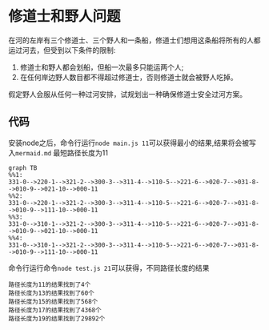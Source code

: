 <!-- 3.1.2修道士和野人问题的状态空间补充例2 -->
# 修道士和野人问题

在河的左岸有三个修道士、三个野人和一条船，修道士们想用这条船将所有的人都运过河去，但受到以下条件的限制:

1. 修道士和野人都会划船，但船一次最多只能运两个人;
2. 在任何岸边野人数目都不得超过修道士，否则修道士就会被野人吃掉。

假定野人会服从任何一种过河安排，试规划出一种确保修道士安全过河方案。

## 代码

安装node之后，命令行运行`node main.js 11`可以获得最小的结果,结果将会被写入`mermaid.md` 最短路径长度为11

```mermaid
graph TB
%%1:
331-0-->220-1-->321-2-->300-3-->311-4-->110-5-->221-6-->020-7-->031-8-->010-9-->021-10-->000-11
%%2:
331-0-->220-1-->321-2-->300-3-->311-4-->110-5-->221-6-->020-7-->031-8-->010-9-->111-10-->000-11
%%3:
331-0-->310-1-->321-2-->300-3-->311-4-->110-5-->221-6-->020-7-->031-8-->010-9-->021-10-->000-11
%%4:
331-0-->310-1-->321-2-->300-3-->311-4-->110-5-->221-6-->020-7-->031-8-->010-9-->111-10-->000-11
```

命令行运行命令`node test.js 21`可以获得，不同路径长度的结果

```plainText
路径长度为11的结果找到了4个
路径长度为13的结果找到了60个
路径长度为15的结果找到了568个
路径长度为17的结果找到了4368个
路径长度为19的结果找到了29892个
```